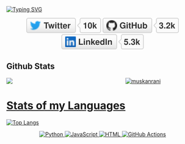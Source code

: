 [![Typing SVG](https://readme-typing-svg.herokuapp.com?color=%2336BCF7&lines=Rauf322.eth)](https://git.io/typing-svg)

<p align="center">
	<a href="https://twitter.com/faizov_rauf"><img src="imgs/twitter.svg" alt="Twitter"></a>
	<a href="https://github.com/rauf322"><img src="imgs/github.svg" alt="GitHub"></a>
  <a href="https://www.linkedin.com/in/rauf-faizov-4683a8222/"><img src="imgs/linkedin.svg" alt="LinkedIn"></a>
<h2> Github Stats </h2> 
<p align="center">
	<a href = "https://github.com/muskanrani/github-readme-stats">
	<img align="left" width="42%" src ="https://github-readme-stats.vercel.app/api?username=rauf322&show_icons=true&theme=radical"/a>
	<img width="43%" src="https://streak-stats.demolab.com/?user=rauf322&theme=tokyonight" alt="muskanrani" />
<br/>
</p>

# Stats of my Languages 
![Top Langs](https://github-readme-stats.vercel.app/api/top-langs/?username=rauf322&layout=compact)


<p align="center">
  <a href="https://www.python.org/" target="_blank">
    <img src="https://img.shields.io/badge/Python-%2314354C.svg?style=flat-square&logo=python&logoColor=white" alt="Python">
  </a>
  <a href="https://www.javascript.com/" target="_blank">
    <img src="https://img.shields.io/badge/JavaScript-%23F7DF1E.svg?style=flat-square&logo=javascript&logoColor=black" alt="JavaScript">
  </a>
  <a href="https://html.com/" target="_blank">
    <img src="https://img.shields.io/badge/HTML-%23E34F26.svg?style=flat-square&logo=html5&logoColor=white" alt="HTML">
  </a>
  <a href="https://github.com/features/actions" target="_blank">
    <img src="https://img.shields.io/badge/GitHub%20Actions-%232671E5.svg?style=flat-square&logo=github-actions&logoColor=white" alt="GitHub Actions">
  </a>
